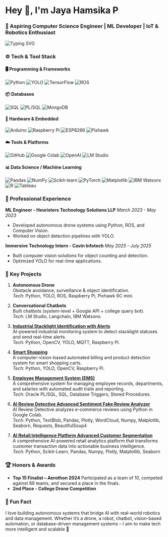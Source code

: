 # Hey 👋, I'm Jaya Hamsika P

### 🤖 Aspiring Computer Science Engineer | ML Developer | IoT & Robotics Enthusiast

![Typing SVG](https://readme-typing-svg.herokuapp.com?font=Fira+Code&size=20&pause=1000&color=00FF00&background=000000&center=true&vCenter=true&width=435&lines=Aspiring+AI+%26+Robotics+Engineer;Machine+Learning+Developer;IoT+%26+Drone+Enthusiast)

### ⚙️ Tech & Tool Stack

#### 🖥️ Programming & Frameworks
![Python](https://img.shields.io/badge/-Python-3776AB?logo=python&logoColor=white&style=flat)
![YOLO](https://img.shields.io/badge/-YOLO-00FF00?logo=yolo&logoColor=black&style=flat)
![TensorFlow](https://img.shields.io/badge/-TensorFlow-FF6F00?logo=tensorflow&logoColor=white&style=flat)
![ROS](https://img.shields.io/badge/-ROS-22314E?logo=ros&logoColor=white&style=flat)

#### 📦 Databases
![SQL](https://img.shields.io/badge/-SQL-4479A1?logo=sql&logoColor=white&style=flat)
![PL/SQL](https://img.shields.io/badge/-PL%2FSQL-4479A1?logo=oracle&logoColor=white&style=flat)
![MongoDB](https://img.shields.io/badge/-MongoDB-47A248?logo=mongodb&logoColor=white&style=flat)

#### 🔩 Hardware & Embedded
![Arduino](https://img.shields.io/badge/-Arduino-00979D?logo=arduino&logoColor=white&style=flat)
![Raspberry Pi](https://img.shields.io/badge/-Raspberry%20Pi-A22846?logo=raspberry-pi&logoColor=white&style=flat)
![ESP8266](https://img.shields.io/badge/-ESP8266-000000?logo=wifi&logoColor=white&style=flat)
![Pixhawk](https://img.shields.io/badge/-Pixhawk-000000?logo=drone&logoColor=white&style=flat)

#### ☁️ Tools & Platforms
![GitHub](https://img.shields.io/badge/-GitHub-181717?logo=github&logoColor=white&style=flat)
![Google Colab](https://img.shields.io/badge/-Google%20Colab-F9AB00?logo=google-colab&logoColor=white&style=flat)
![OpenAI](https://img.shields.io/badge/-OpenAI-412991?logo=openai&logoColor=white&style=flat)
![LM Studio](https://img.shields.io/badge/-LM%20Studio-000000?logo=ai&logoColor=white&style=flat)

#### 📊 Data Science / Machine Learning
![Pandas](https://img.shields.io/badge/-Pandas-150458?logo=pandas&logoColor=white&style=flat)
![NumPy](https://img.shields.io/badge/-NumPy-013243?logo=numpy&logoColor=white&style=flat)
![Scikit-learn](https://img.shields.io/badge/-Scikit--learn-F7931E?logo=scikit-learn&logoColor=white&style=flat)
![PyTorch](https://img.shields.io/badge/-PyTorch-EE4C2C?logo=pytorch&logoColor=white&style=flat)
![Matplotlib](https://img.shields.io/badge/-Matplotlib-000000?logo=matplotlib&logoColor=white&style=flat)
![IBM Watsonx](https://img.shields.io/badge/-IBM%20Watsonx-000000?logo=ibm&logoColor=white&style=flat)
![R](https://img.shields.io/badge/-R-276DC3?logo=r&logoColor=white&style=flat)
![Tableau](https://img.shields.io/badge/-Tableau-E97627?logo=tableau&logoColor=white&style=flat)

### 💼 Professional Experience

**ML Engineer - Heuristers Technology Solutions LLP**
*March 2023 - May 2023*
- Developed autonomous drone systems using Python, ROS, and Computer Vision.
- Worked on object detection pipelines with YOLO.

**Immersive Technology Intern - Cavin Infotech**
*May 2025 - July 2025*
- Built computer vision solutions for object counting and detection.
- Optimized YOLO for real-time applications.

### 🚀 Key Projects

1.  **Autonomous Drone**<br>Obstacle avoidance, surveillance & object identification.<br>*Tech*: Python, YOLO, ROS, Raspberry Pi, Pixhawk 6C mini.

2.  **Conversational Chatbots**<br>Built chatbots (system-level + Google API + college query bot).<br>*Tech*: LM Studio, Langchain, IBM Watsonx.
3.  **[Industrial Stacklight Identification with Alerts](https://github.com/kbvinay001/Industrial-Stacklight-Identification-with-alerts)**<br>AI-powered industrial monitoring system to detect stacklight statuses and send real-time alerts.<br>*Tech*: Python, OpenCV, YOLO, MQTT, Raspberry Pi.

4.  **[Smart Shopping](https://github.com/kbvinay001/Smart-shopping)**<br>A computer-vision-based automated billing and product detection system for smart shopping carts.<br>*Tech*: Python, YOLO, OpenCV, Raspberry Pi.

5.  **[Employee Management System (EMS)](https://github.com/kbvinay001/Employee-Management-System-EMS---Oracle-PL-SQL)**<br>A comprehensive system for managing employee records, departments, and salaries with automated audit trails and reporting.<br>*Tech*: Oracle PL/SQL, SQL, Database Triggers, Stored Procedures.

6.  **[AI Review Detective Advanced Sentiment Fake Review Analyzer](https://github.com/kbvinay001/AI-Review-Detective---Advanced-Sentiment-Fake-Review-Analyzer)**<br>AI Review Detective analyzes e-commerce reviews using Python in Google Colab.<br>*Tech*: Python, TextBlob, Pandas, Plotly, WordCloud, Numpy, Matplotlib, Seaborn, Requests, BeautifulSoup4

7.  **[AI Retail Intelligence Platform Advanced Customer Segmentation](https://github.com/kbvinay001/AI-Retail-Intelligence-Platform--Advanced-Customer-Segmentation)**<br>A comprehensive AI-powered retail analytics platform that transforms customer transaction data into actionable business intelligence.<br>*Tech*: Python, Scikit-Learn, Pandas, Numpy, Plotly, Matplotlib, Seaborn

### 🏆 Honors & Awards

- **Top 15 Finalist – Aerothon 2024**
  Participated as a team of 10, competed against 89 teams, and secured a place in the finals.
- **2nd Place - College Drone Competition**

### 🤖 Fun Fact

I love building autonomous systems that bridge AI with real-world robotics and data management.
Whether it’s a drone, a robot, chatbot, vision-based automation, or database-driven management systems – I aim to make tech more intelligent and scalable 🚀

